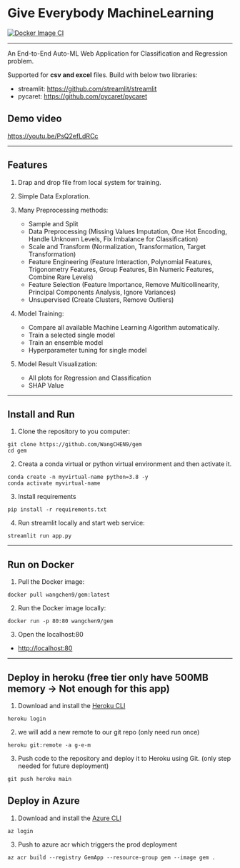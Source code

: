 # Give Everybody MachineLearning

[![Docker Image CI](https://github.com/WangCHEN9/gem/actions/workflows/docker-image.yml/badge.svg)](https://github.com/WangCHEN9/gem/actions/workflows/docker-image.yml)

---

An End-to-End Auto-ML Web Application for Classification and Regression problem. 

Supported for **csv and excel** files. Build with below two libraries:
- streamlit: https://github.com/streamlit/streamlit
- pycaret: https://github.com/pycaret/pycaret

## Demo video

https://youtu.be/PsQ2efLdRCc

---

## Features

1. Drap and drop file from local system for training.

2. Simple Data Exploration.

3. Many Preprocessing methods:

   - Sample and Split
   - Data Preprocessing (Missing Values Imputation, One Hot Encoding, Handle Unknown Levels, Fix Imbalance for Classification)
   - Scale and Transform (Normalization, Transformation, Target Transformation)
   - Feature Engineering (Feature Interaction, Polynomial Features, Trigonometry Features, Group Features, Bin Numeric Features, Combine Rare Levels)
   - Feature Selection (Feature Importance, Remove Multicollinearity, Principal Components Analysis, Ignore Variances)
   - Unsupervised (Create Clusters, Remove Outliers)

4. Model Training:

   - Compare all available Machine Learning Algorithm automatically.
   - Train a selected single model
   - Train an ensemble model
   - Hyperparameter tuning for single model

5. Model Result Visualization:

   - All plots for Regression and Classification
   - SHAP Value

<!-- 6. Prediction and Save Model:

   - Online Prediction
   - Batch Prediction
   - Save whole Machine Learning Pipeline as pickle file -->

---

## Install and Run

1. Clone the repository to you computer:

```shell script
git clone https://github.com/WangCHEN9/gem
cd gem
```

2. Creata a conda virtual or python virtual environment and then activate it.

```shell script
conda create -n myvirtual-name python=3.8 -y
conda activate myvirtual-name
```

3. Install requirements

```shell script
pip install -r requirements.txt
```

4. Run streamlit locally and start web service:

```shell script
streamlit run app.py
```

---

## Run on Docker

1. Pull the Docker image:

```
docker pull wangchen9/gem:latest
```

2. Run the Docker image locally:

```
docker run -p 80:80 wangchen9/gem
```

3. Open the localhost:80

- [http://localhost:80](http://localhost:80)

---

## Deploy in heroku (free tier only have 500MB memory -> Not enough for this app)

1. Download and install the [Heroku CLI](https://devcenter.heroku.com/articles/heroku-cli)

```
heroku login
```

2. we will add a new remote to our git repo (only need run once)

```
heroku git:remote -a g-e-m
```

3. Push code to the repository and deploy it to Heroku using Git. (only step needed for future deployment)

```
git push heroku main
```

## Deploy in Azure

1. Download and install the [Azure CLI](https://docs.microsoft.com/en-us/cli/azure/install-azure-cli)

```
az login
```

3. Push to azure acr which triggers the prod deployment

```
az acr build --registry GemApp --resource-group gem --image gem .
```
